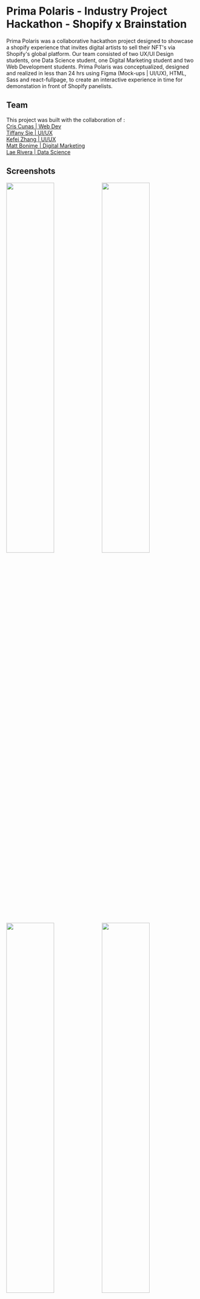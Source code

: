 # Prima Polaris - Industry Project Hackathon - Shopify x Brainstation

Prima Polaris was a collaborative hackathon project designed to showcase a shopify experience that invites digital artists to sell their NFT's via Shopify's global platform. Our team consisted of two UX/UI Design students, one Data Science student, one Digital Marketing student and two Web Development students. Prima Polaris was conceptualized, designed and realized in less than 24 hrs using Figma (Mock-ups | UI/UX), HTML, Sass and react-fullpage, to create an interactive experience in time for demonstation in front of Shopify panelists.


## Team

This project was built with the collaboration of : <br>
[Cris Cunas | Web Dev](https://github.com/criscunas)<br>
[Tiffany Sie | UI/UX](https://www.linkedin.com/in/tiffanysie/)<br>
[Kefei Zhang | UI/UX](https://www.linkedin.com/in/kefeizhang/)<br>
[Matt Bonime | Digital Marketing](https://www.linkedin.com/in/mattybonime/)<br>
[Lae Rivera | Data Science](https://www.linkedin.com/in/laerivera/)<br>


## Screenshots

<img src="https://i.ibb.co/D43dgRh/primapolaris-Snip.jpg" width=50% height=50%><img src="https://i.ibb.co/rMcYrGs/primapolaris-Snip2.jpg" width=50% height=50%><img src="https://i.ibb.co/DbKm2Sv/primapolaris-Snip3.jpg" width=50% height=50%><img src="https://i.ibb.co/V3Q9C74/primapolaris-Snip4.jpg" width=50% height=50%>


## Tools
[Figma](https://www.figma.com/)


## Tech Stack
Client:
[React.js](https://reactjs.org/),
[Sass](https://sass-lang.com/),
[react-fullpage](https://www.npmjs.com/package/@fullpage/react-fullpage),


## Usage
To run this project locally, follow these steps:

Clone the server repository
##### `$ git clone https://github.com/brishan3/shopify-industry-hackathon.git`

Install server dependencies
##### `$ npm install`

Start the server
##### `$ npm run dev`


## Contact

Feel free to follow me on [Github](https://github.com/brishan3) or [LinkedIn](https://www.linkedin.com/in/brishan-king/)
